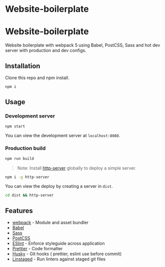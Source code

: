 # Website-boilerplate



# Website-boilerplate

Website boilerplate with webpack 5 using Babel, PostCSS, Sass and hot dev server with production and dev configs.

## Installation

Clone this repo and npm install.

```bash
npm i
```

## Usage

### Development server

```bash
npm start
```

You can view the development server at `localhost:8080`.

### Production build

```bash
npm run build
```

> Note: Install [http-server](https://www.npmjs.com/package/http-server) globally to deploy a simple server.

```bash
npm i -g http-server
```

You can view the deploy by creating a server in `dist`.

```bash
cd dist && http-server
```

## Features

- [webpack](https://webpack.js.org/) - Module and asset bundler
- [Babel](https://babeljs.io/)
- [Sass](https://sass-lang.com/)
- [PostCSS](https://postcss.org/)
- [ESlint](https://github.com/eslint/eslint) -  Enforce styleguide across application
- [Prettier](https://github.com/prettier/prettier) - Code formatter
- [Husky](https://github.com/typicode/husky) - Git hooks ( prettier, eslint use before commit)
- [Linstaged](https://github.com/okonet/lint-staged) - Run linters against staged git files
